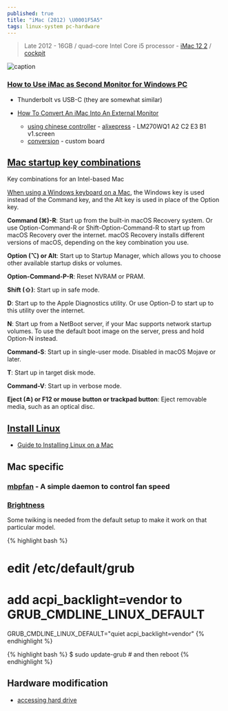 ```yaml
---
published: true
title: "iMac (2012) \U0001F5A5️"
tags: linux-system pc-hardware
---
```

> Late 2012 - 16GB / quad-core Intel Core i5 processor - [iMac 12 2](https://support.apple.com/kb/SP667?locale=en_US) / [cockpit](https://sophie-imac:9090/system/services)

![caption](https://support.apple.com/library/APPLE/APPLECARE_ALLGEOS/SP667/sp667_imac_27inch_late2012_display.jpg)

### [How to Use iMac as Second Monitor for Windows PC](https://www.anyrec.io/use-imac-as-monitor-for-pc/)
- Thunderbolt vs USB-C (they are somewhat similar)

- [How To Convert An iMac Into An External Monitor](https://www.ifixit.com/Guide/How+To+Convert+An+iMac+Into+An+External+Monitor/40567)
	- [using chinese controller](https://www.youtube.com/watch?v=Vx5IoiPjPC8) - [alixepress](https://fr.aliexpress.com/item/1005003965302404.html?spm=a2g0o.productlist.main.13.df284302xFUI55&algo_pvid=b6d02171-5085-42cc-9671-66df692f9290&algo_exp_id=b6d02171-5085-42cc-9671-66df692f9290-6&pdp_ext_f=%7B%22sku_id%22%3A%2212000027587288558%22%7D&pdp_npi=2%40dis%21GBP%2138.27%2138.27%21%21%21%21%21%402100b1a616739040950534050d06f8%2112000027587288558%21sea&curPageLogUid=RVUrNu2wAJM3&gatewayAdapt=glo2fra) - LM270WQ1 A2 C2 E3 B1 v1.screen
	- [conversion](https://www.youtube.com/watch?v=bW3nKIyeZps) - custom board

## [Mac startup key combinations](https://support.apple.com/en-us/HT201255)

Key combinations for an Intel-based Mac

[When using a Windows keyboard on a Mac](https://edu.gcfglobal.org/en/macosbasics/using-a-windows-keyboard-with-a-mac/1/), the Windows key is used instead of the Command key, and the Alt key is used in place of the Option key.


**Command (⌘)-R**: Start up from the built-in macOS Recovery system. Or use Option-Command-R or Shift-Option-Command-R to start up from macOS Recovery over the internet. macOS Recovery installs different versions of macOS, depending on the key combination you use. 

**Option (⌥) or Alt**: Start up to Startup Manager, which allows you to choose other available startup disks or volumes. 

**Option-Command-P-R**: Reset NVRAM or PRAM.

**Shift (⇧)**:  Start up in safe mode. 

**D**: Start up to the Apple Diagnostics utility. Or use Option-D to start up to this utility over the internet.

**N**: Start up from a NetBoot server, if your Mac supports network startup volumes. To use the default boot image on the server, press and hold Option-N instead. 

**Command-S**: Start up in single-user mode. Disabled in macOS Mojave or later.

**T**: Start up in target disk mode.

**Command-V**: Start up in verbose mode. 

**Eject (⏏) or F12 or mouse button or trackpad button**: Eject removable media, such as an optical disc.


## [Install Linux](https://apple.stackexchange.com/questions/53512/how-do-i-install-linux-on-an-intel-imac-with-no-os-nor-cd-drive/53514#53514)

- [Guide to Installing Linux on a Mac](https://linuxhint.com/install_linux_on_mac/)

## Mac specific

### [mbpfan](https://github.com/linux-on-mac/mbpfan) - A simple daemon to control fan speed

### [Brightness](https://iridakos.com/programming/2018/06/24/debian-imac-backlight-keyboard)

Some twiking is needed from the default setup to make it work on that particular model.

{% highlight bash %}
# edit /etc/default/grub
# add acpi_backlight=vendor to GRUB_CMDLINE_LINUX_DEFAULT
GRUB_CMDLINE_LINUX_DEFAULT="quiet acpi_backlight=vendor"
{% endhighlight %}

{% highlight bash %}
$ sudo update-grub	# and then reboot
{% endhighlight %}


## Hardware modification

- [accessing hard drive](https://player.vimeo.com/video/139363128)

